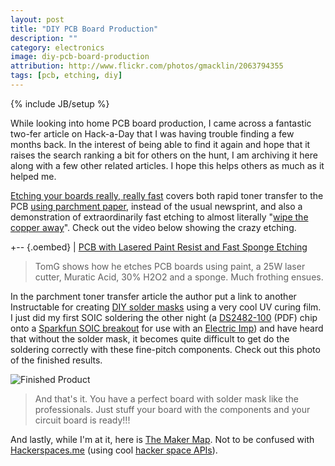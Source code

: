 ```yaml
---
layout: post
title: "DIY PCB Board Production"
description: ""
category: electronics
image: diy-pcb-board-production
attribution: http://www.flickr.com/photos/gmacklin/2063794355
tags: [pcb, etching, diy]
---
```

{% include JB/setup %}

While looking into home PCB board production, I came across a fantastic two-fer article on
Hack-a-Day that I was having trouble finding a few months back. In the interest of being able to
find it again and hope that it raises the search ranking a bit for others on the hunt, I am
archiving it here along with a few other related articles. I hope this helps others as much as it
helped me.

[Etching your boards really, really fast][hackaday] covers both rapid toner transfer to the PCB
[using parchment paper][parchment], instead of the usual newsprint, and also a demonstration of
extraordinarily fast etching to almost literally "[wipe the copper away][copper]". Check out the
video below showing the crazy etching.

[hackaday]: http://hackaday.com/2012/04/30/etching-your-own-boards-really-really-fast/
[parchment]: http://www.instructables.com/id/Toner-transfer-no-soak-high-quality-double-sided/?ALLSTEPS
[copper]: http://milwaukeemakerspace.org/2012/04/pcb-with-lasered-paint-resist-and-fast-sponge-etching/

+-- {.oembed}
| [PCB with Lasered Paint Resist and Fast Sponge Etching](http://www.youtube.com/watch?feature=player_embedded&v=OTGZcY7WyYI)

> TomG shows how he etches PCB boards using paint, a 25W laser cutter, Muratic Acid, 30% H2O2 and a
> sponge. Much frothing ensues.

In the parchment toner transfer article the author put a link to another Instructable for creating
[DIY solder masks][masks] using a very cool UV curing film. I just did my first SOIC soldering the
other night (a [DS2482-100][] (PDF) chip onto a [Sparkfun SOIC breakout][breakout] for use with an
[Electric Imp][imp]) and have heard that without the solder mask, it becomes quite difficult to get
do the soldering correctly with these fine-pitch components. Check out this photo of the finished
results.

[masks]: http://www.instructables.com/id/Dry-Film-Solder-Mask/?ALLSTEPS
[ds2482-100]: http://datasheets.maximintegrated.com/en/ds/DS2482-100.pdf
[breakout]: https://www.sparkfun.com/products/494
[imp]: http://electricimp.com

![Finished Product](http://www.instructables.com/files/deriv/FFM/O4N3/H9T4LGZ0/FFMO4N3H9T4LGZ0.MEDIUM.jpg)

> And that's it.  You have a perfect board with solder mask like the professionals.
> Just stuff your board with the components and your circuit board is ready!!!

And lastly, while I'm at it, here is [The Maker Map][map]. Not to be confused with
[Hackerspaces.me][spaces] (using cool [hacker space APIs][apis]).

[map]: http://themakermap.com
[spaces]: http://hackerspaces.me
[apis]: http://hackerspaces.nl/spaceapi
